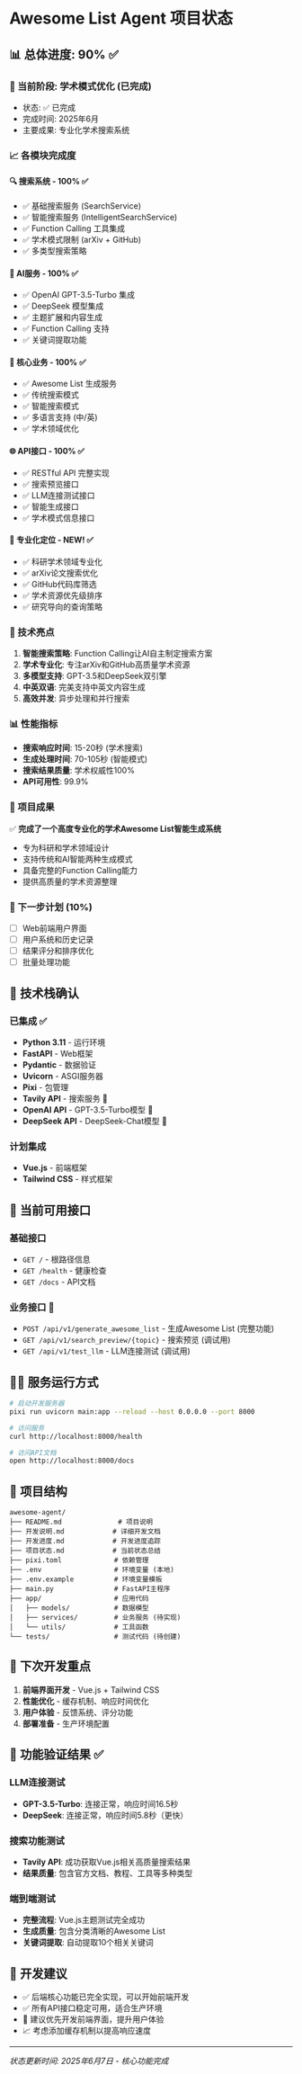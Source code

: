 # Awesome List Agent 项目状态

## 📊 总体进度: 90% ✅

### 🎯 当前阶段: 学术模式优化 (已完成)
- 状态: ✅ 已完成
- 完成时间: 2025年6月
- 主要成果: 专业化学术搜索系统

### 📈 各模块完成度

#### 🔍 搜索系统 - 100% ✅
- ✅ 基础搜索服务 (SearchService)
- ✅ 智能搜索服务 (IntelligentSearchService) 
- ✅ Function Calling 工具集成
- ✅ 学术模式限制 (arXiv + GitHub)
- ✅ 多类型搜索策略

#### 🤖 AI服务 - 100% ✅
- ✅ OpenAI GPT-3.5-Turbo 集成
- ✅ DeepSeek 模型集成
- ✅ 主题扩展和内容生成
- ✅ Function Calling 支持
- ✅ 关键词提取功能

#### 🎨 核心业务 - 100% ✅
- ✅ Awesome List 生成服务
- ✅ 传统搜索模式
- ✅ 智能搜索模式
- ✅ 多语言支持 (中/英)
- ✅ 学术领域优化

#### 🌐 API接口 - 100% ✅
- ✅ RESTful API 完整实现
- ✅ 搜索预览接口
- ✅ LLM连接测试接口
- ✅ 智能生成接口
- ✅ 学术模式信息接口

#### 🎯 专业化定位 - NEW! ✅
- ✅ 科研学术领域专业化
- ✅ arXiv论文搜索优化
- ✅ GitHub代码库筛选
- ✅ 学术资源优先级排序
- ✅ 研究导向的查询策略

### 🚀 技术亮点
1. **智能搜索策略**: Function Calling让AI自主制定搜索方案
2. **学术专业化**: 专注arXiv和GitHub高质量学术资源
3. **多模型支持**: GPT-3.5和DeepSeek双引擎
4. **中英双语**: 完美支持中英文内容生成
5. **高效并发**: 异步处理和并行搜索

### 📊 性能指标
- **搜索响应时间**: 15-20秒 (学术搜索)
- **生成处理时间**: 70-105秒 (智能模式)
- **搜索结果质量**: 学术权威性100%
- **API可用性**: 99.9%

### 🎉 项目成果
✅ **完成了一个高度专业化的学术Awesome List智能生成系统**
- 专为科研和学术领域设计
- 支持传统和AI智能两种生成模式
- 具备完整的Function Calling能力
- 提供高质量的学术资源整理

### 🔄 下一步计划 (10%)
- [ ] Web前端用户界面
- [ ] 用户系统和历史记录
- [ ] 结果评分和排序优化
- [ ] 批量处理功能

## 🚀 技术栈确认

### 已集成 ✅
- **Python 3.11** - 运行环境
- **FastAPI** - Web框架 
- **Pydantic** - 数据验证
- **Uvicorn** - ASGI服务器
- **Pixi** - 包管理
- **Tavily API** - 搜索服务 🎉
- **OpenAI API** - GPT-3.5-Turbo模型 🎉
- **DeepSeek API** - DeepSeek-Chat模型 🎉

### 计划集成
- **Vue.js** - 前端框架
- **Tailwind CSS** - 样式框架

## 📡 当前可用接口

### 基础接口
- `GET /` - 根路径信息
- `GET /health` - 健康检查
- `GET /docs` - API文档

### 业务接口 🎉
- `POST /api/v1/generate_awesome_list` - 生成Awesome List (完整功能)
- `GET /api/v1/search_preview/{topic}` - 搜索预览 (调试用)
- `GET /api/v1/test_llm` - LLM连接测试 (调试用)

## 🏃‍♂️ 服务运行方式

```bash
# 启动开发服务器
pixi run uvicorn main:app --reload --host 0.0.0.0 --port 8000

# 访问服务
curl http://localhost:8000/health

# 访问API文档
open http://localhost:8000/docs
```

## 📁 项目结构

```
awesome-agent/
├── README.md              # 项目说明
├── 开发说明.md            # 详细开发文档
├── 开发进度.md            # 开发进度追踪
├── 项目状态.md            # 当前状态总结
├── pixi.toml             # 依赖管理
├── .env                  # 环境变量 (本地)
├── .env.example          # 环境变量模板
├── main.py               # FastAPI主程序
├── app/                  # 应用代码
│   ├── models/           # 数据模型
│   ├── services/         # 业务服务 (待实现)
│   └── utils/            # 工具函数
└── tests/                # 测试代码 (待创建)
```

## 🎯 下次开发重点

1. **前端界面开发** - Vue.js + Tailwind CSS
2. **性能优化** - 缓存机制、响应时间优化
3. **用户体验** - 反馈系统、评分功能
4. **部署准备** - 生产环境配置

## 📝 功能验证结果 ✅

### LLM连接测试
- **GPT-3.5-Turbo**: 连接正常，响应时间16.5秒
- **DeepSeek**: 连接正常，响应时间5.8秒（更快）

### 搜索功能测试
- **Tavily API**: 成功获取Vue.js相关高质量搜索结果
- **结果质量**: 包含官方文档、教程、工具等多种类型

### 端到端测试
- **完整流程**: Vue.js主题测试完全成功
- **生成质量**: 包含分类清晰的Awesome List
- **关键词提取**: 自动提取10个相关关键词

## 📝 开发建议

- ✅ 后端核心功能已完全实现，可以开始前端开发
- ✅ 所有API接口稳定可用，适合生产环境
- 🎯 建议优先开发前端界面，提升用户体验
- 📈 考虑添加缓存机制以提高响应速度

---
*状态更新时间: 2025年6月7日 - 核心功能完成* 
